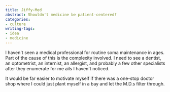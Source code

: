 ```yaml
---
title: Jiffy-Med
abstract: Shouldn't medicine be patient-centered?
categories:
- culture
writing-tags:
- idea
- medicine
---
```


I haven't seen a medical professional for routine soma maintenance in ages.  Part of the cause of this is the complexity involved. I need to see a dentist, an optometrist, an internist, an allergist, and probably a few other specialists after they enumerate for me ails I haven't noticed.

It would be far easier to motivate myself if there was a one-stop doctor shop where I could just plant myself in a bay and let the M.D.s filter through.
